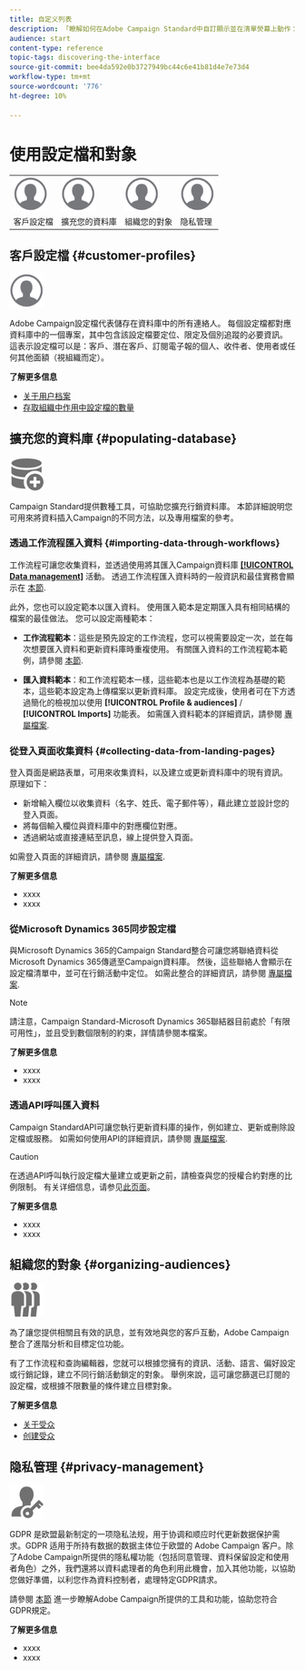 ```yaml
---
title: 自定义列表
description: 「瞭解如何在Adobe Campaign Standard中自訂顯示並在清單熒幕上動作：排序、篩選、刪除或複製元素。 清單畫面會顯示一或多個指定資源的元素。」
audience: start
content-type: reference
topic-tags: discovering-the-interface
source-git-commit: bee4da592e0b3727949bc44c6e41b81d4e7e73d4
workflow-type: tm+mt
source-wordcount: '776'
ht-degree: 10%

---
```



# 使用設定檔和對象

<table>
<tr>
    <td valign="top">
        <a href="../../start/using/work-with-audiences.md"><img width="60px" alt="条件" src="assets/icon_profile.svg"/></a>
    </td>
    <td valign="top">
        <a href="../../api/using/creating-a-service.md"><img width="60px" alt="条件" src="assets/icon_profile.svg"/></a>
    </td>
    <td valign="top">
        <a href="../../api/using/interacting-with-custom-resources.md"><img width="60px" alt="条件" src="assets/icon_profile.svg"/></a>
    </td>
    <td valign="top">
        <a href="../../api/using/interacting-with-marketing-history.md"><img width="60px" alt="条件" src="assets/icon_profile.svg"/></a>
    </td>
</tr>
<tr>
<td>客戶設定檔</td>
<td>擴充您的資料庫</td>
<td>組織您的對象</td>
<td>隐私管理</td>
</tr>
</table>

## 客戶設定檔 {#customer-profiles}

<img width="60px" alt="条件" src="assets/icon_profile.svg"/>

Adobe Campaign設定檔代表儲存在資料庫中的所有連絡人。 每個設定檔都對應資料庫中的一個專案，其中包含該設定檔要定位、限定及個別追蹤的必要資訊。 這表示設定檔可以是：客戶、潛在客戶、訂閱電子報的個人、收件者、使用者或任何其他面額（視組織而定）。

**了解更多信息**

* [关于用户档案](../../audiences/using/about-profiles.md)
* [存取組織中作用中設定檔的數量](../../audiences/using/active-profiles.md)

## 擴充您的資料庫 {#populating-database}

<img width="60px" alt="条件" src="assets/icon_populate.svg"/>

Campaign Standard提供數種工具，可協助您擴充行銷資料庫。 本節詳細說明您可用來將資料插入Campaign的不同方法，以及專用檔案的參考。

### 透過工作流程匯入資料 {#importing-data-through-workflows}

工作流程可讓您收集資料，並透過使用將其匯入Campaign資料庫 [**[!UICONTROL Data management]**](../../automating/using/about-data-management-activities.md) 活動。 透過工作流程匯入資料時的一般資訊和最佳實務會顯示在 [本節](../../automating/using/about-data-import-and-export.md).

此外，您也可以設定範本以匯入資料。 使用匯入範本是定期匯入具有相同結構的檔案的最佳做法。 您可以設定兩種範本：

* **工作流程範本**：這些是預先設定的工作流程，您可以視需要設定一次，並在每次想要匯入資料和更新資料庫時重複使用。 有關匯入資料的工作流程範本範例，請參閱 [本節](../../automating/using/creating-import-workflow-templates.md).

* **匯入資料範本**：和工作流程範本一樣，這些範本也是以工作流程為基礎的範本，這些範本設定為上傳檔案以更新資料庫。 設定完成後，使用者可在下方透過簡化的檢視加以使用 **[!UICONTROL Profile & audiences]** / **[!UICONTROL Imports]** 功能表。 如需匯入資料範本的詳細資訊，請參閱 [專屬檔案](../../automating/using/importing-data-with-import-templates.md).

### 從登入頁面收集資料 {#collecting-data-from-landing-pages}

登入頁面是網路表單，可用來收集資料，以及建立或更新資料庫中的現有資訊。 原理如下：

* 新增輸入欄位以收集資料（名字、姓氏、電子郵件等），藉此建立並設計您的登入頁面。
* 將每個輸入欄位與資料庫中的對應欄位對應。
* 透過網站或直接連結至訊息，線上提供登入頁面。

如需登入頁面的詳細資訊，請參閱 [專屬檔案](../../channels/using/getting-started-with-landing-pages.md).

**了解更多信息**

* xxxx
* xxxx

### 從Microsoft Dynamics 365同步設定檔

與Microsoft Dynamics 365的Campaign Standard整合可讓您將聯絡資料從Microsoft Dynamics 365傳遞至Campaign資料庫。
然後，這些聯絡人會顯示在設定檔清單中，並可在行銷活動中定位。 如需此整合的詳細資訊，請參閱 [專屬檔案](../../integrating/using/d365-acs-get-started.md).

>[!NOTE]
>
>請注意，Campaign Standard-Microsoft Dynamics 365聯結器目前處於「有限可用性」，並且受到數個限制的約束，詳情請參閱本檔案。

**了解更多信息**

* xxxx
* xxxx

### 透過API呼叫匯入資料

Campaign StandardAPI可讓您執行更新資料庫的操作，例如建立、更新或刪除設定檔或服務。 如需如何使用API的詳細資訊，請參閱 [專屬檔案](../../api/using/get-started-apis.md).

>[!CAUTION]
>
>在透過API呼叫執行設定檔大量建立或更新之前，請檢查與您的授權合約對應的比例限制。 有关详细信息，请参见[此页面](https://helpx.adobe.com/legal/product-descriptions/campaign-standard.html#ITInfrastructureResourcesbyActiveProfilesTiers)。

**了解更多信息**

* xxxx
* xxxx

## 組織您的對象 {#organizing-audiences}

<img width="60px" alt="条件" src="assets/icon_audience.svg"/>

為了讓您提供相關且有效的訊息，並有效地與您的客戶互動，Adobe Campaign整合了進階分析和目標定位功能。

有了工作流程和查詢編輯器，您就可以根據您擁有的資訊、活動、語言、偏好設定或行銷記錄，建立不同行銷活動鎖定的對象。 舉例來說，這可讓您篩選已訂閱的設定檔，或根據不限數量的條件建立目標對象。

**了解更多信息**

* [关于受众](../../audiences/using/about-audiences.md)
* [创建受众](../../audiences/using/creating-audiences.md)

## 隐私管理 {#privacy-management}

<img width="60px" alt="条件" src="assets/icon_privacy.svg"/>

GDPR 是欧盟最新制定的一项隐私法规，用于协调和顺应时代更新数据保护需求。GDPR 适用于所持有数据的数据主体位于欧盟的 Adobe Campaign 客户。除了Adobe Campaign所提供的隱私權功能（包括同意管理、資料保留設定和使用者角色）之外，我們還將以資料處理者的角色利用此機會，加入其他功能，以協助您做好準備，以利您作為資料控制者，處理特定GDPR請求。

請參閱 [本節](../../start/using/privacy.md) 進一步瞭解Adobe Campaign所提供的工具和功能，協助您符合GDPR規定。

**了解更多信息**

* xxxx
* xxxx